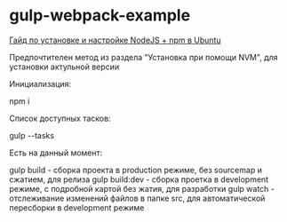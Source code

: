 # gulp-webpack-example

[Гайд по установке и настройке NodeJS + npm в Ubuntu](https://www.digitalocean.com/community/tutorials/node-js-ubuntu-18-04-ru)

Предпочтителен метод из раздела "Установка при помощи NVM", для установки актульной версии

Инициализация:

npm i

Список доступных тасков:

gulp --tasks

Есть на данный момент:

gulp build - сборка проекта в production режиме, без sourcemap и сжатием, для релиза
gulp build:dev - сборка проетка в development режиме, с подробной картой без жатия, для разработки
gulp watch - отслеживание изменений файлов в папке src, для автоматической пересборки в development режиме
